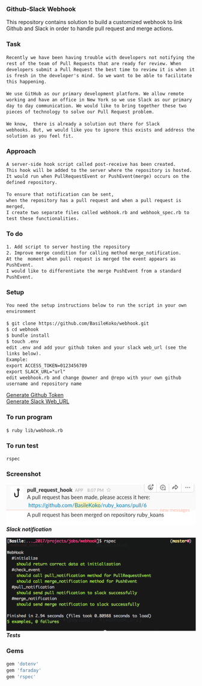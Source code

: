### Github-Slack Webhook

This repository contains solution to build a customized webhook to link
Github and Slack in order to handle pull request and merge actions.

### Task
```
Recently we have been having trouble with developers not notifying the
rest of the team of Pull Requests that are ready for review. When
developers submit a Pull Request the best time to review it is when it
is fresh in the developer's mind. So we want to be able to facilitate
this happening.

We use GitHub as our primary development platform. We allow remote
working and have an office in New York so we use Slack as our primary
day to day communication. We would like to bring together these two
pieces of technology to solve our Pull Request problem.

We know,  there is already a solution out there for Slack
webhooks. But, we would like you to ignore this exists and address the
solution as you feel fit.
```
### Approach

```
A server-side hook script called post-receive has been created.
This hook will be added to the server where the repository is hosted.
It would run when PullRequestEvent or PushEvent(merge) occurs on the defined repository.

To ensure that notification can be sent,
when the repository has a pull request and when a pull request is merged,
I create two separate files called webhook.rb and webhook_spec.rb to test these functionalities.
```
### To do
```
1. Add script to server hosting the repository
2. Improve merge condition for calling method merge_notification.
At the  moment when pull request is merged the event appears as PushEvent.
I would like to differentiate the merge PushEvent from a standard PushEvent.
```
### Setup
```
You need the setup instructions below to run the script in your own environment

$ git clone https://github.com/BasileKoko/webhook.git
$ cd webhook
$ bundle install
$ touch .env
edit .env and add your github token and your slack web_url (see the links below).
Example:
export ACCESS_TOKEN=0123456789
export SLACK_URL="url"
edit weebhook.rb and change @owner and @repo with your own github username and repository name
```
[Generate Github Token](https://help.github.com/articles/creating-a-personal-access-token-for-the-command-line/)  
[Generate Slack Web_URL](https://api.slack.com/incoming-webhooks)

### To run program

```
$ ruby lib/webhook.rb
```

### To run test
```
rspec
```
### Screenshot
![slack notification](https://github.com/BasileKoko/webhook/blob/master/webhook.png)  
**_Slack notification_**  

![Test](https://github.com/BasileKoko/webhook/blob/master/Tests.png)  
**_Tests_**

### Gems
```ruby
gem 'dotenv'
gem 'faraday'
gem 'rspec'
```
